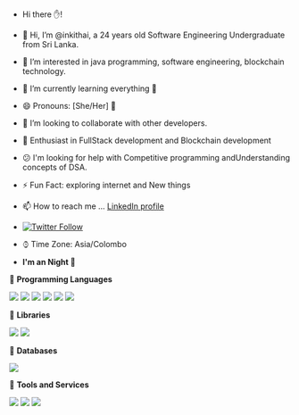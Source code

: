-   Hi there ✋!
- 👋 Hi, I’m @inkithai, a 24 years old Software Engineering Undergraduate from Sri Lanka.
- 👀 I’m interested in java programming, software engineering, blockchain technology.
- 🌱 I’m currently learning everything 🤣
- 😄 Pronouns: [She/Her] 👦
- 💞️ I’m looking to collaborate with other developers. 
- 🌱   Enthusiast in FullStack development and Blockchain development
- :confused:	I'm looking for help with Competitive programming andUnderstanding concepts of DSA.
 
- :zap: Fun Fact: exploring internet and New things
- 📫 How to reach me ... [LinkedIn profile](https://www.linkedin.com/in/inkithai/)
- [![Twitter Follow](https://img.shields.io/twitter/follow/Inkithai?label=Follow)](https://twitter.com/Inkithai)
- ⌚︎ Time Zone: Asia/Colombo
- **I'm an Night :owl:**


🔴 <strong>Programming Languages</strong>

![](https://img.shields.io/badge/Python-3776AB?style=for-the-badge&logo=python&logoColor=white)
![](https://img.shields.io/badge/C-00599C?style=for-the-badge&logo=c&logoColor=white)
![](https://img.shields.io/badge/C%2B%2B-00599C?style=for-the-badge&logo=c%2B%2B&logoColor=white)
![](https://img.shields.io/badge/JavaScript-F7DF1E?style=for-the-badge&logo=javascript&logoColor=black)
![](https://img.shields.io/badge/Java-ED8B00?style=for-the-badge&logo=java&logoColor=white)
![](https://img.shields.io/badge/PHP-777BB4?style=for-the-badge&logo=php&logoColor=white)



🔴 <strong>Libraries</strong>

![](https://img.shields.io/badge/React-20232A?style=for-the-badge&logo=react&logoColor=61DAFB)
![](https://img.shields.io/badge/Redux-593D88?style=for-the-badge&logo=redux&logoColor=white)

🔴 <strong>Databases</strong>

![](	https://img.shields.io/badge/MySQL-00000F?style=for-the-badge&logo=mysql&logoColor=white)

🔴 <strong>Tools and Services</strong>

![](https://img.shields.io/badge/Git-F05032?style=for-the-badge&logo=git&logoColor=white)
![](https://img.shields.io/badge/Visual_Studio_Code-0078D4?style=for-the-badge&logo=visual%20studio%20code&logoColor=white)
![](https://img.shields.io/badge/Visual_Studio_2019-5C2D91?style=for-the-badge&logo=visual%20studio&logoColor=white)


<!---
inkithai/inkithai is a ✨ special ✨ repository because its `README.md` (this file) appears on your GitHub profile.
You can click the Preview link to take a look at your changes.
--->


  
